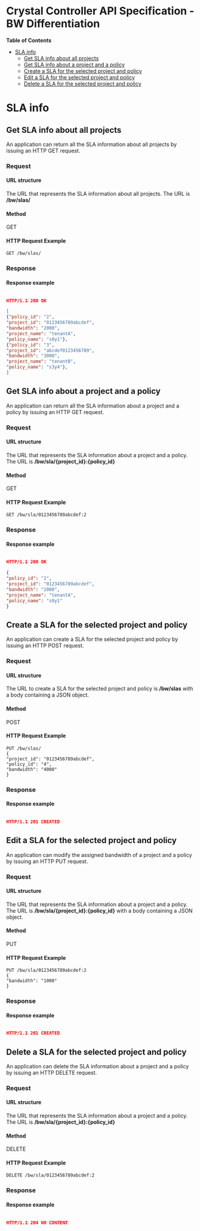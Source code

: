Crystal Controller API Specification - BW Differentiation
=========================================================
**Table of Contents**

- [SLA info](#sla-info)
  - [Get SLA info about all projects](#get-sla-info-about-all-projects)
  - [Get SLA info about a project and a policy](#get-sla-info-about-a-project-and-a-policy)
  - [Create a SLA for the selected project and policy](#create-a-sla-for-the-selected-project-and-policy)
  - [Edit a SLA for the selected project and policy](#edit-a-sla-for-the-selected-project-and-policy)
  - [Delete a SLA for the selected project and policy](#delete-a-sla-for-the-selected-project-and-policy)

# SLA info

## Get SLA info about all projects

An application can return all the SLA information about all projects by issuing an HTTP GET request.

### Request
#### URL structure
The URL that represents the SLA information about all projects. The URL is **/bw/slas/**

#### Method
GET

#### HTTP Request Example
```
GET /bw/slas/
```

### Response

#### Response example

```json

HTTP/1.1 200 OK

[
{"policy_id": "2",
"project_id": "0123456789abcdef",
"bandwidth": "2000",
"project_name": "tenantA",
"policy_name": "s0y1"},
{"policy_id": "3",
"project_id": "abcdef0123456789",
"bandwidth": "3000",
"project_name": "tenantB",
"policy_name": "s3y4"},
]
```

## Get SLA info about a project and a policy

An application can return all the SLA information about a project and a policy by issuing an HTTP GET request.

### Request
#### URL structure
The URL that represents the SLA information about a project and a policy. The URL is **/bw/sla/{project_id}:{policy_id}**

#### Method
GET

#### HTTP Request Example
```
GET /bw/sla/0123456789abcdef:2
```

### Response

#### Response example

```json

HTTP/1.1 200 OK

{
"policy_id": "2",
"project_id": "0123456789abcdef",
"bandwidth": "2000",
"project_name": "tenantA",
"policy_name": "s0y1"
}
```

## Create a SLA for the selected project and policy

An application can create a SLA for the selected project and policy by issuing an HTTP POST request.

### Request
#### URL structure
The URL to create a SLA for the selected project and policy is **/bw/slas** with a body containing a JSON object.

#### Method
POST

#### HTTP Request Example
```
PUT /bw/slas/
{
"project_id": "0123456789abcdef", 
"policy_id": "4", 
"bandwidth": "4000"
}
```

### Response

#### Response example

```json

HTTP/1.1 201 CREATED

```

## Edit a SLA for the selected project and policy

An application can modify the assigned bandwidth of a project and a policy by issuing an HTTP PUT request.

### Request
#### URL structure
The URL that represents the SLA information about a project and a policy. The URL is **/bw/sla/{project_id}:{policy_id}** with a body containing a JSON object.

#### Method
PUT

#### HTTP Request Example
```
PUT /bw/sla/0123456789abcdef:2
{
"bandwidth": "1000"
}
```

### Response

#### Response example

```json

HTTP/1.1 201 CREATED
```


## Delete a SLA for the selected project and policy

An application can delete the SLA information about a project and a policy by issuing an HTTP DELETE request.

### Request
#### URL structure
The URL that represents the SLA information about a project and a policy. The URL is **/bw/sla/{project_id}:{policy_id}**

#### Method
DELETE

#### HTTP Request Example
```
DELETE /bw/sla/0123456789abcdef:2
```

### Response

#### Response example

```json

HTTP/1.1 204 NO CONTENT
```

